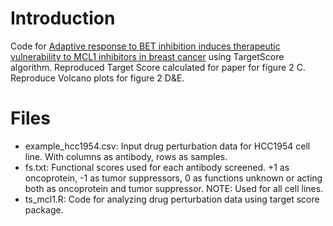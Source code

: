 # Introduction

Code for [Adaptive response to BET inhibition induces therapeutic vulnerability to MCL1 inhibitors in breast cancer](https://www.biorxiv.org/content/10.1101/711895v1) using TargetScore algorithm. Reproduced Target Score calculated for paper for figure 2 C. Reproduce Volcano plots for figure 2 D&E.

# Files

* example_hcc1954.csv: Input drug perturbation data for HCC1954 cell line. With columns as antibody, rows as samples.
* fs.txt: Functional scores used for each antibody screened. +1 as oncoprotein, -1 as tumor suppressors, 0 as functions unknown or acting both as oncoprotein and tumor suppressor. NOTE: Used for all cell lines.
* ts_mcl1.R: Code for analyzing drug perturbation data using target score package.

